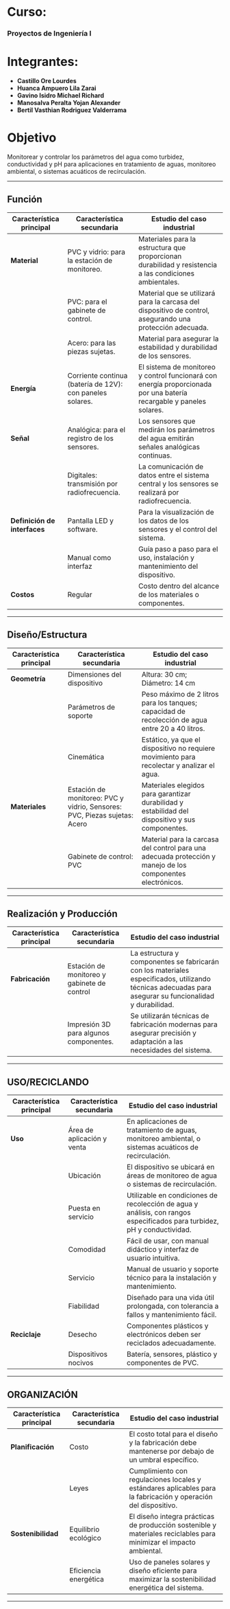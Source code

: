 # **Curso:**
### Proyectos de Ingeniería I

# **Integrantes:**
- **Castillo Ore Lourdes**
- **Huanca Ampuero Lila Zarai**
- **Gavino Isidro Michael Richard**
- **Manosalva Peralta Yojan Alexander**
- **Bertil Vasthian Rodriguez Valderrama**

# Objetivo

Monitorear y controlar los parámetros del agua como turbidez, conductividad y pH para aplicaciones en tratamiento de aguas, monitoreo ambiental, o sistemas acuáticos de recirculación.

---

## Función

| Característica principal              | Característica secundaria      | Estudio del caso industrial                                   |
|--------------------------------------|--------------------------------|--------------------------------------------------------------|
| **Material**                         | PVC y vidrio: para la estación de monitoreo. | Materiales para la estructura que proporcionan durabilidad y resistencia a las condiciones ambientales. |
|                                      | PVC: para el gabinete de control. | Material que se utilizará para la carcasa del dispositivo de control, asegurando una protección adecuada. |
|                                      | Acero: para las piezas sujetas. | Material para asegurar la estabilidad y durabilidad de los sensores. |
| **Energía**                          | Corriente continua (batería de 12V): con paneles solares. | El sistema de monitoreo y control funcionará con energía proporcionada por una batería recargable y paneles solares. |
| **Señal**                            | Analógica: para el registro de los sensores. | Los sensores que medirán los parámetros del agua emitirán señales analógicas continuas. |
|                                      | Digitales: transmisión por radiofrecuencia. | La comunicación de datos entre el sistema central y los sensores se realizará por radiofrecuencia. |
| **Definición de interfaces**          | Pantalla LED y software. | Para la visualización de los datos de los sensores y el control del sistema. |
|                                      | Manual como interfaz | Guía paso a paso para el uso, instalación y mantenimiento del dispositivo. |
| **Costos**                           | Regular | Costo dentro del alcance de los materiales o componentes. |

---

## Diseño/Estructura

| Característica principal | Característica secundaria                                    | Estudio del caso industrial                                                                                   |
|--------------------------|-------------------------------------------------------------|---------------------------------------------------------------------------------------------------------------|
| **Geometría**            | Dimensiones del dispositivo                                | Altura: 30 cm; Diámetro: 14 cm |
|                          | Parámetros de soporte                                      | Peso máximo de 2 litros para los tanques; capacidad de recolección de agua entre 20 a 40 litros.            |
|                          | Cinemática                                                 | Estático, ya que el dispositivo no requiere movimiento para recolectar y analizar el agua.                    |
| **Materiales**           | Estación de monitoreo: PVC y vidrio, Sensores: PVC, Piezas sujetas: Acero | Materiales elegidos para garantizar durabilidad y estabilidad del dispositivo y sus componentes. |
|                          | Gabinete de control: PVC                                   | Material para la carcasa del control para una adecuada protección y manejo de los componentes electrónicos. |

---

## Realización y Producción

| Característica principal  | Característica secundaria                                           | Estudio del caso industrial                                                                                   |
|---------------------------|--------------------------------------------------------------------|---------------------------------------------------------------------------------------------------------------|
| **Fabricación**           | Estación de monitoreo y gabinete de control                      | La estructura y componentes se fabricarán con los materiales especificados, utilizando técnicas adecuadas para asegurar su funcionalidad y durabilidad. |
|                           | Impresión 3D para algunos componentes.                            | Se utilizarán técnicas de fabricación modernas para asegurar precisión y adaptación a las necesidades del sistema. |

---

## USO/RECICLANDO

| Característica principal | Característica secundaria                          | Estudio del caso industrial                                                                                   |
|--------------------------|---------------------------------------------------|---------------------------------------------------------------------------------------------------------------|
| **Uso**                  | Área de aplicación y venta                        | En aplicaciones de tratamiento de aguas, monitoreo ambiental, o sistemas acuáticos de recirculación.          |
|                          | Ubicación                                         | El dispositivo se ubicará en áreas de monitoreo de agua o sistemas de recirculación.                         |
|                          | Puesta en servicio                                | Utilizable en condiciones de recolección de agua y análisis, con rangos especificados para turbidez, pH y conductividad. |
|                          | Comodidad                                         | Fácil de usar, con manual didáctico y interfaz de usuario intuitiva.                                         |
|                          | Servicio                                          | Manual de usuario y soporte técnico para la instalación y mantenimiento.                                     |
|                          | Fiabilidad                                        | Diseñado para una vida útil prolongada, con tolerancia a fallos y mantenimiento fácil.                        |
| **Reciclaje**            | Desecho                                            | Componentes plásticos y electrónicos deben ser reciclados adecuadamente.                                      |
|                          | Dispositivos nocivos                               | Batería, sensores, plástico y componentes de PVC.                                                           |

---

## ORGANIZACIÓN

| Característica principal | Característica secundaria                           | Estudio del caso industrial                                                                                   |
|--------------------------|----------------------------------------------------|---------------------------------------------------------------------------------------------------------------|
| **Planificación**        | Costo                                              | El costo total para el diseño y la fabricación debe mantenerse por debajo de un umbral específico.             |
|                          | Leyes                                              | Cumplimiento con regulaciones locales y estándares aplicables para la fabricación y operación del dispositivo. |
| **Sostenibilidad**       | Equilibrio ecológico                              | El diseño integra prácticas de producción sostenible y materiales reciclables para minimizar el impacto ambiental. |
|                          | Eficiencia energética                              | Uso de paneles solares y diseño eficiente para maximizar la sostenibilidad energética del sistema.          |

---

